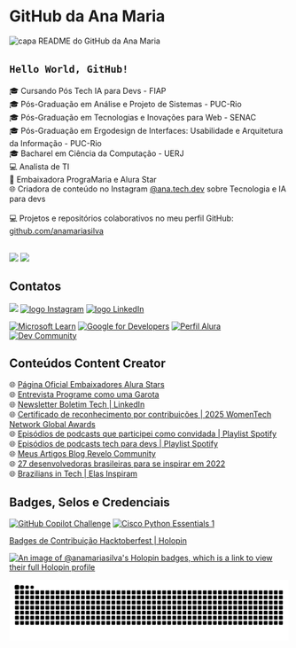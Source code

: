 # GitHub da Ana Maria

![capa README do GitHub da Ana Maria](https://www.anamaria.dev.br/github/capa-github.png)

## <code>Hello World, GitHub!</code>

:mortar_board: Cursando Pós Tech IA para Devs - FIAP <br>
:mortar_board: Pós-Graduação em Análise e Projeto de Sistemas - PUC-Rio <br>
:mortar_board: Pós-Graduação em Tecnologias e Inovações para Web - SENAC <br>
:mortar_board: Pós-Graduação em Ergodesign de Interfaces: Usabilidade e Arquitetura da Informação - PUC-Rio <br>
:mortar_board: Bacharel em Ciência da Computação - UERJ <br>
:computer: Analista de TI <br>
:blue_heart: Embaixadora PrograMaria e Alura Star <br>
:globe_with_meridians: Criadora de conteúdo no Instagram <a href="https://www.instagram.com/ana.tech.dev/">@ana.tech.dev</a> sobre Tecnologia e IA para devs <br>
<br>
:computer: Projetos e repositórios colaborativos no meu perfil GitHub: [github.com/anamariasilva](https://github.com/anamariasilva)

<br>
<a href="https://www.anamariasilva.com.br"><img src="https://img.shields.io/static/v1?label=Site&message=www.anamariasilva.com.br&logo=website&logoColor=white&color=blue&style=for-the-badge"/></a> <a href="https://www.anamaria.dev.br"><img src="https://img.shields.io/static/v1?label=Portfolio&message=www.anamaria.dev.br&logo=website&logoColor=white&color=blue&style=for-the-badge"/></a> 

## Contatos

<a href="mailto:contato@anamaria.dev.br"><img src="https://img.shields.io/static/v1?label=E-mail&message=contato@anamaria.dev.br&logo=mail&logoColor=white&color=blue&style=for-the-badge"/></a> 
<a href="https://www.instagram.com/ana.tech.dev/"><img alt="logo Instagram" src="https://img.shields.io/badge/Instagram-%23E4405F.svg?style=for-the-badge&logo=Instagram&logoColor=white&color=blue"/></a> 
<a href="https://www.linkedin.com/in/anamariasilva"><img alt="logo LinkedIn" src="https://img.shields.io/badge/Linkedin-%23E4405F.svg?style=for-the-badge&logo=LinkedIn&logoColor=white&color=blue"/></a> 

<a href="https://docs.microsoft.com/pt-br/users/anamariasilva/"><img alt="Microsoft Learn" src="https://img.shields.io/badge/Microsoft Learn-258ffa?style=for-the-badge&logo=microsoft&logoColor=white"/></a>
<a href="https://g.dev/anamariasilva"><img alt="Google for Developers" src="https://img.shields.io/badge/Google for Developers-%23E4405F.svg?style=for-the-badge&logo=google&logoColor=white&color=blue"/></a> 
<a href="https://cursos.alura.com.br/user/anamariasilva"><img alt="Perfil Alura" src="https://img.shields.io/badge/Perfil Alura-%23E4405F.svg?style=for-the-badge&logoColor=white&color=blue"/></a>
<a href="https://dev.to/anamaria"><img alt="Dev Community" src="https://img.shields.io/badge/dev.to-0A0A0A.svg?style=for-the-badge&logo=devdotto&logoColor=white"/></a> 

## Conteúdos Content Creator

:globe_with_meridians: [Página Oficial Embaixadores Alura Stars](https://www.alura.com.br/stars) <br>
:globe_with_meridians: [Entrevista Programe como uma Garota](https://programecomoumagarota.com/mulheres-que-inspiram-ana-maria/) <br>
:globe_with_meridians: [Newsletter Boletim Tech | LinkedIn](https://www.linkedin.com/pulse/bolha-estourou-como-ingressar-na-carreira-de-dev-em-ackec?trk=news-guest_share-article) <br>
:globe_with_meridians: [Certificado de reconhecimento por contribuições | 2025 WomenTech Network Global Awards](https://www.womentech.net/certificate-nominated/Ana%20Maria/Silva?_se=Y29udGF0b0BhbmFtYXJpYS5kZXYuYnI%3D) <br>
:globe_with_meridians: [Episódios de podcasts que participei como convidada | Playlist Spotify](https://open.spotify.com/playlist/2ccnya2Ld9qk74r4rxRxXj) <br>
:globe_with_meridians: [Episódios de podcasts tech para devs | Playlist Spotify](https://open.spotify.com/playlist/2grGG2vgZOOE0RjuWVV5iv?si=7uR86uv2S_aOOJ2bO0aygA&dl_branch=1&nd=1) <br>
:globe_with_meridians: [Meus Artigos Blog Revelo Community](https://community.revelo.com/author/ana) <br>
:globe_with_meridians: [27 desenvolvedoras brasileiras para se inspirar em 2022](https://community.revelo.com.br/27-desenvolvedoras-brasileiras-para-se-inspirar-em-2022/) <br>
:globe_with_meridians: [Brazilians in Tech | Elas Inspiram](https://www.braziliansintech.com/elas)

## Badges, Selos e Credenciais

<a href="https://www.credly.com/badges/5fc99802-4273-453d-bbfb-9f03e4e0d70c/public_url"><img width="100" height="100" alt="GitHub Copilot Challenge" src="https://github.com/user-attachments/assets/98f85da9-cddd-4227-b0aa-2643e1dcd57f" /></a> <a href="https://www.credly.com/badges/26fbce03-d291-4d8f-942d-752d26a756ad/public_url"><img width="100" height="100" alt="Cisco Python Essentials 1" src="https://github.com/user-attachments/assets/b0c9d721-966a-4f71-b6e2-e7e2b431bae6" /></a> 


[Badges de Contribuição Hacktoberfest | Holopin](https://www.holopin.io/@anamariasilva#badges)

[![An image of @anamariasilva's Holopin badges, which is a link to view their full Holopin profile](https://holopin.me/anamariasilva)](https://holopin.io/@anamariasilva)

<picture>
  <source media="(prefers-color-scheme: dark)" srcset="https://raw.githubusercontent.com/ana-maria-silva/ana-maria-silva/output/github-contribution-grid-snake-dark.svg">
  <source media="(prefers-color-scheme: light)" srcset="https://raw.githubusercontent.com/ana-maria-silva/ana-maria-silva/output/github-contribution-grid-snake.svg">
  <img alt="github contribution grid snake animation" src="https://raw.githubusercontent.com/ana-maria-silva/ana-maria-silva/output/github-contribution-grid-snake.svg">
</picture>
